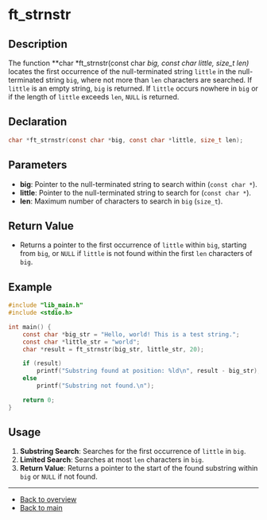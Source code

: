 # ft_strnstr

## Description

The function **char *ft_strnstr(const char *big, const char *little, size_t len)** locates the first occurrence of the null-terminated string `little` in the null-terminated string `big`, where not more than `len` characters are searched. If `little` is an empty string, `big` is returned. If `little` occurs nowhere in `big` or if the length of `little` exceeds `len`, `NULL` is returned.

## Declaration

```c
char *ft_strnstr(const char *big, const char *little, size_t len);
```

## Parameters

- **big**: Pointer to the null-terminated string to search within (`const char *`).
- **little**: Pointer to the null-terminated string to search for (`const char *`).
- **len**: Maximum number of characters to search in `big` (`size_t`).

## Return Value

- Returns a pointer to the first occurrence of `little` within `big`, starting from `big`, or `NULL` if `little` is not found within the first `len` characters of `big`.

## Example

```c
#include "lib_main.h"
#include <stdio.h>

int main() {
    const char *big_str = "Hello, world! This is a test string.";
    const char *little_str = "world";
    char *result = ft_strnstr(big_str, little_str, 20);

    if (result)
        printf("Substring found at position: %ld\n", result - big_str);
    else
        printf("Substring not found.\n");

    return 0;
}
```

## Usage

1. **Substring Search**: Searches for the first occurrence of `little` in `big`.
2. **Limited Search**: Searches at most `len` characters in `big`.
3. **Return Value**: Returns a pointer to the start of the found substring within `big` or `NULL` if not found.

---

- [Back to overview](../Overview_about_function.md)
- [Back to main](/)
